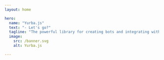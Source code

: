 ```yaml
---
layout: home

hero:
  name: "Yurba.js"
  text: "- Let's go?"
  tagline: "The powerful library for creating bots and integrating with the Yurba API."
  image:
    src: /banner.svg
    alt: Yurba.js

--- 
```


<HeroActions />